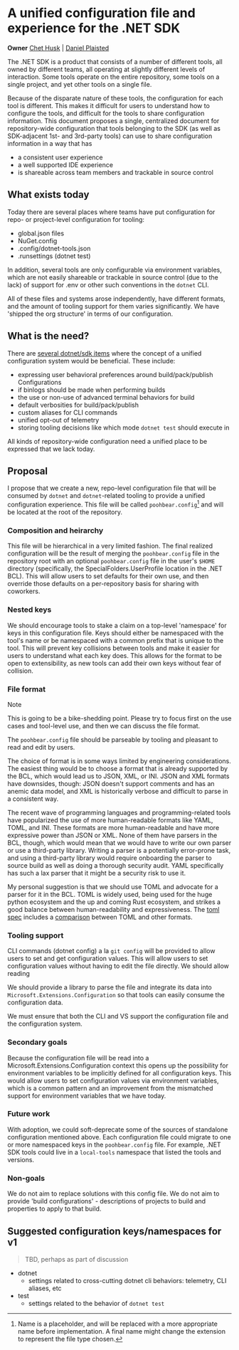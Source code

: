 # A unified configuration file and experience for the .NET SDK

**Owner** [Chet Husk](https://github.com/baronfel) | [Daniel Plaisted](https://github.com/dsplaisted)

The .NET SDK is a product that consists of a number of different tools, all owned by different teams, all operating at slightly different levels of interaction. Some tools operate on the entire repository, some tools on a single project, and yet other tools on a single file.

Because of the disparate nature of these tools, the configuration for each tool is different. This makes it difficult for users to understand how to configure the tools, and difficult for the tools to share configuration information. This document proposes a single, centralized document for repository-wide configuration that tools belonging to the SDK (as well as SDK-adjacent 1st- and 3rd-party tools) can use to share configuration information in a way that has

* a consistent user experience
* a well supported IDE experience
* is shareable across team members and trackable in source control

## What exists today

Today there are several places where teams have put configuration for repo- or project-level configuration for tooling:

* global.json files
* NuGet.config
* .config/dotnet-tools.json
* .runsettings (dotnet test)

In addition, several tools are only configurable via environment variables, which are not easily shareable or trackable in source control (due to the lack) of support for .env or other such conventions in the `dotnet` CLI.

All of these files and systems arose independently, have different formats, and the amount of tooling support for them varies significantly. We have 'shipped the org structure' in terms of our configuration.

## What is the need?

There are [several dotnet/sdk items](https://github.com/dotnet/sdk/issues?q=label%3Aconfig-system-candidate) where the concept of a unified configuration system would be beneficial. These include:

* expressing user behavioral preferences around build/pack/publish Configurations
* if binlogs should be made when performing builds
* the use or non-use of advanced terminal behaviors for build
* default verbosities for build/pack/publish
* custom aliases for CLI commands
* unified opt-out of telemetry
* storing tooling decisions like which mode `dotnet test` should execute in

All kinds of repository-wide configuration need a unified place to be expressed that we lack today.

## Proposal

I propose that we create a new, repo-level configuration file that will be consumed by `dotnet` and `dotnet`-related tooling to provide a unified configuration experience. This file will be called `poohbear.config`[^1] and will be located at the root of the repository.

### Composition and heirarchy

This file will be hierarchical in a very limited fashion. The final realized configuration will be the result of merging the `poohbear.config` file in the repository root with an optional `poohbear.config` file in the user's `$HOME` directory (specifically, the SpecialFolders.UserProfile location in the .NET BCL). This will allow users to set defaults for their own use, and then override those defaults on a per-repository basis for sharing with coworkers.

### Nested keys

We should encourage tools to stake a claim on a top-level 'namespace' for keys in this configuration file. Keys should either be namespaced with the tool's name or be namespaced with a common prefix that is unique to the tool. This will prevent key collisions between tools and make it easier for users to understand what each key does. This allows for the format to be open to extensibility, as new tools can add their own keys without fear of collision.

### File format

>[!NOTE]
> This is going to be a bike-shedding point. Please try to focus first on the use cases and tool-level use, and then we can discuss the file format.

The `poohbear.config` file should be parseable by tooling and pleasant to read and edit by users.

The choice of format is in some ways limited by engineering considerations. The easiest thing would be to choose a format that is already supported by the BCL, which would lead us to JSON, XML, or INI. JSON and XML formats have downsides, though: JSON doesn't support comments and has an anemic data model, and XML is historically verbose and difficult to parse in a consistent way.

The recent wave of programming languages and programming-related tools have popularized the use of more human-readable formats like YAML, TOML, and INI. These formats are more human-readable and have more expressive power than JSON or XML. None of them have parsers in the BCL, though, which would mean that we would have to write our own parser or use a third-party library. Writing a parser is a potentially error-prone task, and using a third-party library would require onboarding the parser to source build as well as doing a thorough security audit. YAML specifically has such a lax parser that it might be a security risk to use it.

My personal suggestion is that we should use TOML and advocate for a parser for it in the BCL. TOML is widely used, being used for the huge python ecosystem and the up and coming Rust ecosystem, and strikes a good balance between human-readability and expressiveness. The [toml spec][toml-spec] includes a [comparison][toml-comparison] between TOML and other formats.

### Tooling support

CLI commands (dotnet config) a la `git config` will be provided to allow users to set and get configuration values. This will allow users to set configuration values without having to edit the file directly. We should allow reading

We should provide a library to parse the file and integrate its data into `Microsoft.Extensions.Configuration` so that tools can easily consume the configuration data.

We must ensure that both the CLI and VS support the configuration file and the configuration system.

### Secondary goals

Because the configuration file will be read into a Microsoft.Extensions.Configuration context this opens up the possibility for environment variables to be implicitly defined for all configuration keys. This would allow users to set configuration values via environment variables, which is a common pattern and an improvement from the mismatched support for environment variables that we have today.

### Future work

With adoption, we could soft-deprecate some of the sources of standalone configuration mentioned above. Each configuration file could migrate to one or more namespaced keys in the `poohbear.config` file. For example, .NET SDK tools could live in a `local-tools` namespace that listed the tools and versions.

### Non-goals

We do not aim to replace solutions with this config file.
We do not aim to provide 'build configurations' - descriptions of projects to build and properties to apply to that build.

## Suggested configuration keys/namespaces for v1

> TBD, perhaps as part of discussion

* dotnet
  * settings related to cross-cutting dotnet cli behaviors: telemetry, CLI aliases, etc
* test
  * settings related to the behavior of `dotnet test`


[toml-spec]: https://github.com/toml-lang/toml
[toml-comparison]: https://github.com/toml-lang/toml?tab=readme-ov-file#comparison-with-other-formats
[^1]: Name is a placeholder, and will be replaced with a more appropriate name before implementation. A final name might change the extension to represent the file type chosen.
